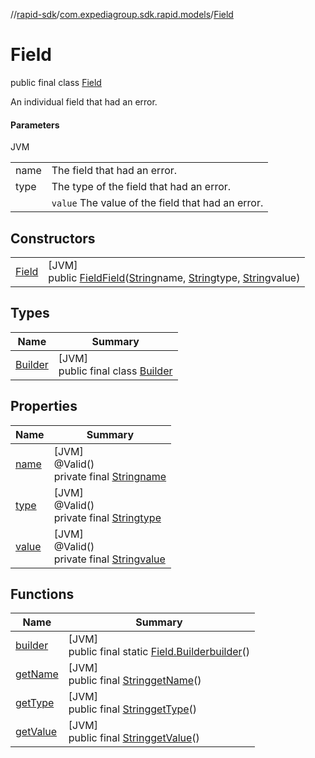 //[rapid-sdk](../../../index.md)/[com.expediagroup.sdk.rapid.models](../index.md)/[Field](index.md)

# Field

public final class [Field](index.md)

An individual field that had an error.

#### Parameters

JVM

| | |
|---|---|
| name | The field that had an error. |
| type | The type of the field that had an error. |
|  | `value` The value of the field that had an error. |

## Constructors

| | |
|---|---|
| [Field](-field.md) | [JVM]<br>public [Field](index.md)[Field](-field.md)([String](https://docs.oracle.com/javase/8/docs/api/java/lang/String.html)name, [String](https://docs.oracle.com/javase/8/docs/api/java/lang/String.html)type, [String](https://docs.oracle.com/javase/8/docs/api/java/lang/String.html)value) |

## Types

| Name | Summary |
|---|---|
| [Builder](-builder/index.md) | [JVM]<br>public final class [Builder](-builder/index.md) |

## Properties

| Name | Summary |
|---|---|
| [name](index.md#-526753068%2FProperties%2F700308213) | [JVM]<br>@Valid()<br>private final [String](https://docs.oracle.com/javase/8/docs/api/java/lang/String.html)[name](index.md#-526753068%2FProperties%2F700308213) |
| [type](index.md#403022085%2FProperties%2F700308213) | [JVM]<br>@Valid()<br>private final [String](https://docs.oracle.com/javase/8/docs/api/java/lang/String.html)[type](index.md#403022085%2FProperties%2F700308213) |
| [value](index.md#533722218%2FProperties%2F700308213) | [JVM]<br>@Valid()<br>private final [String](https://docs.oracle.com/javase/8/docs/api/java/lang/String.html)[value](index.md#533722218%2FProperties%2F700308213) |

## Functions

| Name | Summary |
|---|---|
| [builder](builder.md) | [JVM]<br>public final static [Field.Builder](-builder/index.md)[builder](builder.md)() |
| [getName](get-name.md) | [JVM]<br>public final [String](https://docs.oracle.com/javase/8/docs/api/java/lang/String.html)[getName](get-name.md)() |
| [getType](get-type.md) | [JVM]<br>public final [String](https://docs.oracle.com/javase/8/docs/api/java/lang/String.html)[getType](get-type.md)() |
| [getValue](get-value.md) | [JVM]<br>public final [String](https://docs.oracle.com/javase/8/docs/api/java/lang/String.html)[getValue](get-value.md)() |
